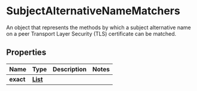 

# SubjectAlternativeNameMatchers

An object that represents the methods by which a subject alternative name on a peer Transport Layer Security (TLS) certificate can be matched.

## Properties

| Name | Type | Description | Notes |
|------------ | ------------- | ------------- | -------------|
|**exact** | [**List**](List.md) |  |  |



